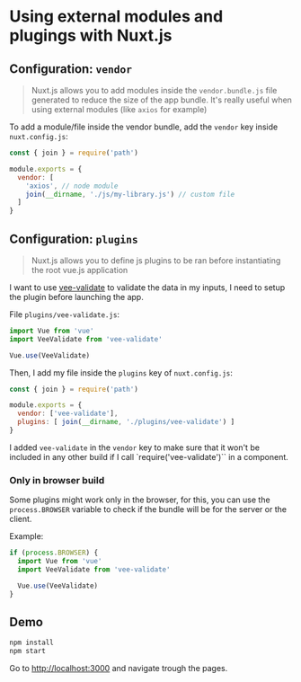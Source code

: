 # Using external modules and plugings with Nuxt.js

## Configuration: `vendor`

> Nuxt.js allows you to add modules inside the `vendor.bundle.js` file generated to reduce the size of the app bundle. It's really useful when using external modules (like `axios` for example)

To add a module/file inside the vendor bundle, add the `vendor` key inside `nuxt.config.js`:
```js
const { join } = require('path')

module.exports = {
  vendor: [
    'axios', // node module
    join(__dirname, './js/my-library.js') // custom file
  ]
}
```

## Configuration: `plugins`

> Nuxt.js allows you to define js plugins to be ran before instantiating the root vue.js application

I want to use [vee-validate](https://github.com/logaretm/vee-validate) to validate the data in my inputs, I need to setup the plugin before launching the app.

File `plugins/vee-validate.js`:
```js
import Vue from 'vue'
import VeeValidate from 'vee-validate'

Vue.use(VeeValidate)
```

Then, I add my file inside the `plugins` key of `nuxt.config.js`:
```js
const { join } = require('path')

module.exports = {
  vendor: ['vee-validate'],
  plugins: [ join(__dirname, './plugins/vee-validate') ]
}
```

I added `vee-validate` in the `vendor` key to make sure that it won't be included in any other build if I call `require('vee-validate')`` in a component.

### Only in browser build

Some plugins might work only in the browser, for this, you can use the `process.BROWSER` variable to check if the bundle will be for the server or the client.

Example:
```js
if (process.BROWSER) {
  import Vue from 'vue'
  import VeeValidate from 'vee-validate'

  Vue.use(VeeValidate)
}
```

## Demo

```bash
npm install
npm start
```

Go to [http://localhost:3000](http://localhost:3000) and navigate trough the pages.
